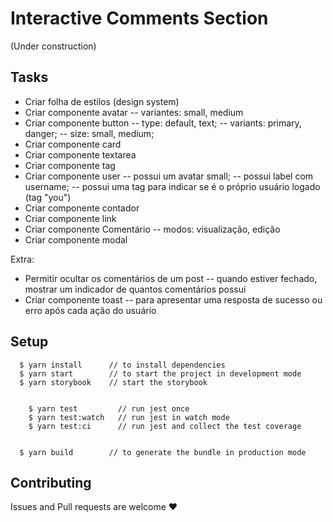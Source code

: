 # Interactive Comments Section

(Under construction)

## Tasks


- Criar folha de estilos (design system)
- Criar componente avatar 
  -- variantes: small, medium
- Criar componente button 
  -- type: default, text;
  -- variants: primary, danger; 
  -- size: small, medium;
- Criar componente card
- Criar componente textarea
- Criar componente tag
- Criar componente user
  -- possui um avatar small;
  -- possui label com username;
  -- possui uma tag para indicar se é o próprio usuário logado (tag "you")
- Criar componente contador
- Criar componente link
- Criar componente Comentário
  -- modos: visualização, edição
- Criar componente modal

Extra:
- Permitir ocultar os comentários de um post
  -- quando estiver fechado, mostrar um indicador de quantos comentários possui
- Criar componente toast
  -- para apresentar uma resposta de sucesso ou erro após cada ação do usuário


## Setup

```
  $ yarn install      // to install dependencies
  $ yarn start        // to start the project in development mode
  $ yarn storybook    // start the storybook


	$ yarn test       	// run jest once
	$ yarn test:watch   // run jest in watch mode
	$ yarn test:ci      // run jest and collect the test coverage


  $ yarn build 	      // to generate the bundle in production mode
```


## Contributing

Issues and Pull requests are welcome ❤️
